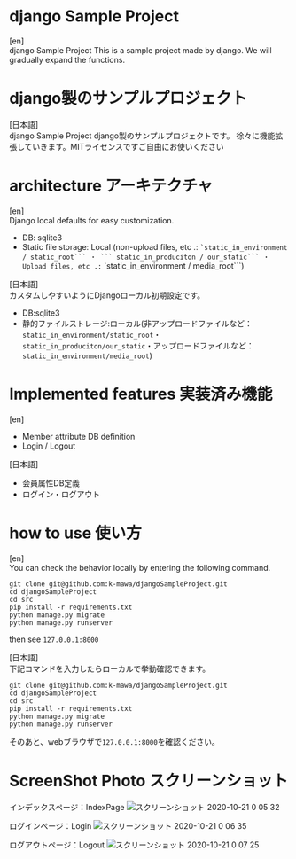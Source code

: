 # django Sample Project 
  
[en]  
django Sample Project This is a sample project made by django. We will gradually expand the functions.
  
# django製のサンプルプロジェクト
  
[日本語]  
django Sample Project
django製のサンプルプロジェクトです。
徐々に機能拡張していきます。MITライセンスですご自由にお使いください
  
# architecture アーキテクチャ 
  
[en]  
Django local defaults for easy customization.

 - DB: sqlite3
 - Static file storage: Local (non-upload files, etc .: `` `static_in_environment / static_root``` ・ ``` static_in_produciton / our_static``` ・ Upload files, etc .: `` `static_in_environment / media_root```)
  
[日本語]  
カスタムしやすいようにDjangoローカル初期設定です。

 - DB:sqlite3
 - 静的ファイルストレージ:ローカル(非アップロードファイルなど：```static_in_environment/static_root```・```static_in_produciton/our_static```・アップロードファイルなど：```static_in_environment/media_root```)
  
# Implemented features 実装済み機能
  
[en]  

 - Member attribute DB definition
 - Login / Logout

[日本語]  
 - 会員属性DB定義
 - ログイン・ログアウト
  
# how to use 使い方
  
[en]    
You can check the behavior locally by entering the following command.
  
```
git clone git@github.com:k-mawa/djangoSampleProject.git
cd djangoSampleProject
cd src
pip install -r requirements.txt
python manage.py migrate
python manage.py runserver
```
then see ```127.0.0.1:8000```  
  
[日本語]  
下記コマンドを入力したらローカルで挙動確認できます。

```
git clone git@github.com:k-mawa/djangoSampleProject.git
cd djangoSampleProject
cd src
pip install -r requirements.txt
python manage.py migrate
python manage.py runserver
```
そのあと、webブラウザで```127.0.0.1:8000```を確認ください。

# ScreenShot Photo スクリーンショット

インデックスページ：IndexPage
![スクリーンショット 2020-10-21 0 05 32](https://user-images.githubusercontent.com/18301772/96605903-ac4d3b80-1331-11eb-8ed7-07f80cbfa986.png)

ログインページ：Login
![スクリーンショット 2020-10-21 0 06 35](https://user-images.githubusercontent.com/18301772/96605914-aeaf9580-1331-11eb-85a7-5ab2f03ebaf0.png)

ログアウトページ：Logout
![スクリーンショット 2020-10-21 0 07 25](https://user-images.githubusercontent.com/18301772/96605918-b0795900-1331-11eb-9e7b-380904f4754a.png)
